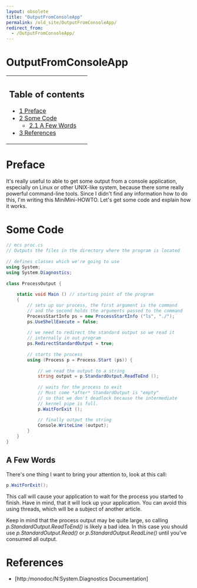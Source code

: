 ```yaml
---
layout: obsolete
title: "OutputFromConsoleApp"
permalink: /old_site/OutputFromConsoleApp/
redirect_from:
  - /OutputFromConsoleApp/
---
```


OutputFromConsoleApp
====================

<table>
<col width="100%" />
<tbody>
<tr class="odd">
<td align="left"><h2>Table of contents</h2>
<ul>
<li><a href="#Preface">1 Preface</a></li>
<li><a href="#Some_Code">2 Some Code</a>
<ul>
<li><a href="#A_Few_Words">2.1 A Few Words</a></li>
</ul></li>
<li><a href="#References">3 References</a></li>
</ul></td>
</tr>
</tbody>
</table>

Preface
=======

It's really useful to able to get some output from a console application, especially on Linux or other UNIX-like system, because there some really powerful command-line tools. Since I didn't find any information how to do this, I'm writing this MiniMini-HOWTO. Let's get some code and explain how it works.

Some Code
=========

``` csharp
// mcs proc.cs
// Outputs the files in the directory where the program is located
 
// defines classes which we're going to use
using System;
using System.Diagnostics;
 
class ProcessOutput {
 
    static void Main () // starting point of the program
    {
        // sets up our process, the first argument is the command 
        // and the second holds the arguments passed to the command
        ProcessStartInfo ps = new ProcessStartInfo ("ls", "./");
        ps.UseShellExecute = false;
 
        // we need to redirect the standard output so we read it
        // internally in out program
        ps.RedirectStandardOutput = true;
 
        // starts the process
        using (Process p = Process.Start (ps)) {
 
            // we read the output to a string
            string output = p.StandardOutput.ReadToEnd ();
 
            // waits for the process to exit
            // Must come *after* StandardOutput is "empty"
            // so that we don't deadlock because the intermediate
            // kernel pipe is full.
            p.WaitForExit ();
 
            // finally output the string
            Console.WriteLine (output);
        }
    }
}
```

A Few Words
-----------

There's one thing I want to bring your attention to, look at this call:

``` csharp
p.WaitForExit();
```

This call will cause your application to wait for the process you started to finish. Have in mind, that it will lock up your application. You can avoid this using threads, which will be a subject of another article.

Keep in mind that the process output may be quite large, so calling *p.StandardOutput.ReadToEnd()* is likely a bad idea. In this case you should use *p.StandardOutput.Read()* or *p.StandardOutput.ReadLine()* until you've consumed all output.

References
==========

-   [http:/monodoc/N:System.Diagnostics Documentation]


